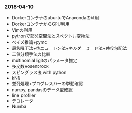 ### 2018-04-10
- DockerコンテナのubuntuでAnacondaの利用
- DockerコンテナからGPU利用
- Vimの利用
- pythonで部分空間法とスペクトル変換法
- ベイズ推論+pymc
- 最急降下法+準ニュートン法+ネルダーミード法+共役勾配法
- 二値分類手法の比較
- multinomial ligitのパラメータ推定
- 多変数Rosenbrock
- スピングラス法 with python
- kNN
- 並列処理+プログレスバーの挙動確認
- numpy, pandasのデータ型確認
- line_profiler
- デコレータ
- Numba
